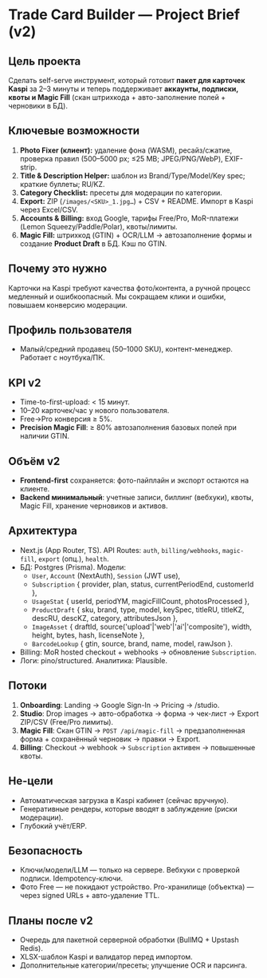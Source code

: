 # Trade Card Builder — Project Brief (v2)

## Цель проекта

Сделать self-serve инструмент, который готовит **пакет для карточек Kaspi** за 2–3 минуты и теперь поддерживает **аккаунты, подписки, квоты и Magic Fill** (скан штрихкода + авто-заполнение полей + черновики в БД).

## Ключевые возможности

1. **Photo Fixer (клиент):** удаление фона (WASM), ресайз/сжатие, проверка правил (500–5000 px; ≤25 MB; JPEG/PNG/WebP), EXIF-strip.
2. **Title & Description Helper:** шаблон из Brand/Type/Model/Key spec; краткие буллеты; RU/KZ.
3. **Category Checklist:** пресеты для модерации по категории.
4. **Export:** ZIP (`/images/<SKU>_1.jpg…`) + CSV + README. Импорт в Kaspi через Excel/CSV.
5. **Accounts & Billing:** вход Google, тарифы Free/Pro, MoR-платежи (Lemon Squeezy/Paddle/Polar), квоты/лимиты.
6. **Magic Fill:** штрихкод (GTIN) + OCR/LLM → автозаполнение формы и создание **Product Draft** в БД. Кэш по GTIN.

## Почему это нужно

Карточки на Kaspi требуют качества фото/контента, а ручной процесс медленный и ошибкоопасный. Мы сокращаем клики и ошибки, повышаем конверсию модерации.

## Профиль пользователя

- Малый/средний продавец (50–1000 SKU), контент-менеджер. Работает с ноутбука/ПК.

## KPI v2

- Time-to-first-upload: < 15 минут.
- 10–20 карточек/час у нового пользователя.
- Free→Pro конверсия ≥ 5%.
- **Precision Magic Fill**: ≥ 80% автозаполнения базовых полей при наличии GTIN.

## Объём v2

- **Frontend-first** сохраняется: фото-пайплайн и экспорт остаются на клиенте.
- **Backend минимальный**: учетные записи, биллинг (вебхуки), квоты, Magic Fill, хранение черновиков и активов.

## Архитектура

- Next.js (App Router, TS). API Routes: `auth`, `billing/webhooks`, `magic-fill`, `export` (опц.), `health`.
- БД: Postgres (Prisma). Модели:
  - `User`, `Account` (NextAuth), `Session` (JWT use),
  - `Subscription` { provider, plan, status, currentPeriodEnd, customerId },
  - `UsageStat` { userId, periodYM, magicFillCount, photosProcessed },
  - `ProductDraft` { sku, brand, type, model, keySpec, titleRU, titleKZ, descRU, descKZ, category, attributesJson },
  - `ImageAsset` { draftId, source('upload'|'web'|'ai'|'composite'), width, height, bytes, hash, licenseNote },
  - `BarcodeLookup` { gtin, source, brand, name, model, rawJson }.
- Billing: MoR hosted checkout + webhooks → обновление `Subscription`.
- Логи: pino/structured. Аналитика: Plausible.

## Потоки

1. **Onboarding**: Landing → Google Sign-In → Pricing → /studio.
2. **Studio**: Drop images → авто-обработка → форма → чек-лист → Export ZIP/CSV (Free/Pro лимиты).
3. **Magic Fill**: Скан GTIN → `POST /api/magic-fill` → предзаполненная форма + сохранённый черновик → правки → Export.
4. **Billing**: Checkout → webhook → `Subscription` активен → повышенные квоты.

## Не-цели

- Автоматическая загрузка в Kaspi кабинет (сейчас вручную).
- Генеративные рендеры, которые вводят в заблуждение (риски модерации).
- Глубокий учёт/ERP.

## Безопасность

- Ключи/модели/LLM — только на сервере. Вебхуки с проверкой подписи. Idempotency-ключи.
- Фото Free — не покидают устройство. Pro-хранилище (объектка) — через signed URLs + авто-удаление TTL.

## Планы после v2

- Очередь для пакетной серверной обработки (BullMQ + Upstash Redis).
- XLSX-шаблон Kaspi и валидатор перед импортом.
- Дополнительные категории/пресеты; улучшение OCR и парсинга.
